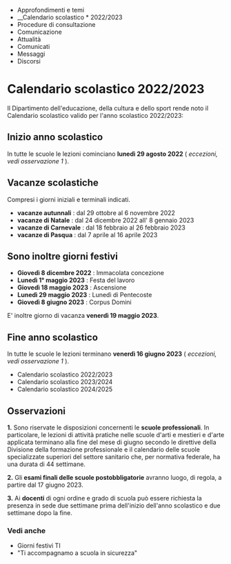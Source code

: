   * Approfondimenti e temi
  *  __Calendario scolastico
    * 2022/2023
  * Procedure di consultazione
  * Comunicazione
  * Attualità
  * Comunicati
  * Messaggi
  * Discorsi

#  Calendario scolastico 2022/2023

Il Dipartimento dell'educazione, della cultura e dello sport rende noto il
Calendario scolastico valido per l'anno scolastico 2022/2023:

##  Inizio anno scolastico

In tutte le scuole le lezioni cominciano **lunedì 29 agosto 2022** (
_eccezioni, vedi osservazione 1_ ).

##  Vacanze scolastiche

Compresi i giorni iniziali e terminali indicati.

  *  **vacanze autunnali** : dal 29 ottobre al 6 novembre 2022
  *  **vacanze di Natale** : dal 24 dicembre 2022 all' 8 gennaio 2023
  *  **vacanze di Carnevale** : dal 18 febbraio al 26 febbraio 2023
  *  **vacanze di Pasqua** : dal 7 aprile al 16 aprile 2023

##  Sono inoltre giorni festivi

  * **Giovedì 8 dicembre 2022** : Immacolata concezione
  *  **Lunedì 1° maggio 2023** : Festa del lavoro
  *  **Giovedì 18 maggio 2023** : Ascensione
  *  **Lunedì 29 maggio 2023** : Lunedì di Pentecoste
  *  **Giovedì 8 giugno 2023** : Corpus Domini

E' inoltre giorno di vacanza **venerdì 19 maggio 2023**.

##  Fine anno scolastico

In tutte le scuole le lezioni terminano **venerdì 16 giugno 2023** (
_eccezioni, vedi osservazione 1_ ).

  * Calendario scolastico 2022/2023
  * Calendario scolastico 2023/2024
  * Calendario scolastico 2024/2025

##  Osservazioni

**1.** Sono riservate le disposizioni concernenti le **scuole professionali**.
In particolare, le lezioni di attività pratiche nelle scuole d'arti e mestieri
e d'arte applicata terminano alla fine del mese di giugno secondo le direttive
della Divisione della formazione professionale e il calendario delle scuole
specializzate superiori del settore sanitario che, per normativa federale, ha
una durata di 44 settimane.

 **2.** Gli **esami finali delle scuole postobbligatorie** avranno luogo, di
regola, a partire dal 17 giugno 2023.

 **3.** Ai **docenti** di ogni ordine e grado di scuola può essere richiesta
la presenza in sede due settimane prima dell'inizio dell'anno scolastico e due
settimane dopo la fine.

###  Vedi anche

  * Giorni festivi TI
  * "Ti accompagnamo a scuola in sicurezza"

